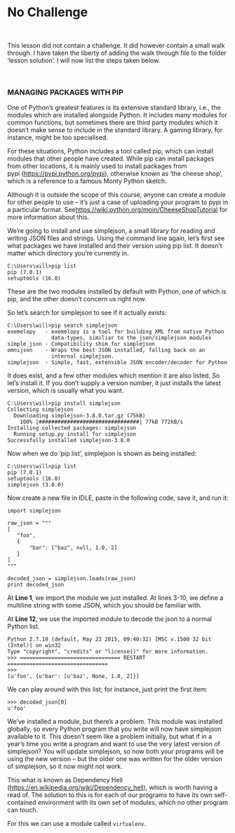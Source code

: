 No Challenge 
=============

 

This lesson did not contain a challenge. It did however contain a small walk
through. I have taken the liberty of adding the walk through file to the folder
‘lesson solution’. I will now list the steps taken below.

 

### MANAGING PACKAGES WITH PIP

One of Python’s greatest features is its extensive standard library, i.e., the
modules which are installed alongside Python. It includes many modules for
common functions, but sometimes there are third party modules which it doesn’t
make sense to include in the standard library. A gaming library, for instance,
might be too specialised.

For these situations, Python includes a tool called pip, which can install
modules that other people have created. While pip can install packages from
other locations, it is mainly used to install packages from
pypi (<https://pypi.python.org/pypi>), otherwise known as ‘the cheese shop’,
which is a reference to a famous Monty Python sketch.

Although it is outside the scope of this course, anyone can create a module for
other people to use – it’s just a case of uploading your program to pypi in a
particular format. See<https://wiki.python.org/moin/CheeseShopTutorial> for more
information about this.

We’re going to install and use simplejson, a small library for reading and
writing JSON files and strings. Using the command line again, let’s first see
what packages we have installed and their version using pip list. It doesn’t
matter which directory you’re currently in.

~~~~~~~~~~~~~~~~~~~~~~~~~~~~~~~~~~~~~~~~~~~~~~~~~~~~~~~~~~~~~~~~~~~~~~~~~~~~~~~~
C:\Users\will>pip list
pip (7.0.1)
setuptools (16.0)
~~~~~~~~~~~~~~~~~~~~~~~~~~~~~~~~~~~~~~~~~~~~~~~~~~~~~~~~~~~~~~~~~~~~~~~~~~~~~~~~

These are the two modules installed by default with Python, one of which is pip,
and the other doesn’t concern us right now.

So let’s search for simplejson to see if it actually exists:

~~~~~~~~~~~~~~~~~~~~~~~~~~~~~~~~~~~~~~~~~~~~~~~~~~~~~~~~~~~~~~~~~~~~~~~~~~~~~~~~
C:\Users\will>pip search simplejson
exemelopy   - exemelopy is a tool for building XML from native Python
              data-types, similiar to the json/simplejson modules
simple_json - Compatibility shim for simplejson
omnijson    - Wraps the best JSON installed, falling back on an
              internal simplejson.
simplejson  - Simple, fast, extensible JSON encoder/decoder for Python
~~~~~~~~~~~~~~~~~~~~~~~~~~~~~~~~~~~~~~~~~~~~~~~~~~~~~~~~~~~~~~~~~~~~~~~~~~~~~~~~

It does exist, and a few other modules which mention it are also listed. So
let’s install it. If you don’t supply a version number, it just installs the
latest version, which is usually what you want.

~~~~~~~~~~~~~~~~~~~~~~~~~~~~~~~~~~~~~~~~~~~~~~~~~~~~~~~~~~~~~~~~~~~~~~~~~~~~~~~~
C:\Users\will>pip install simplejson
Collecting simplejson
  Downloading simplejson-3.8.0.tar.gz (75kB)
    100% |################################| 77kB 772kB/s
Installing collected packages: simplejson
  Running setup.py install for simplejson
Successfully installed simplejson-3.8.0
~~~~~~~~~~~~~~~~~~~~~~~~~~~~~~~~~~~~~~~~~~~~~~~~~~~~~~~~~~~~~~~~~~~~~~~~~~~~~~~~

Now when we do ‘pip list’, simplejson is shown as being installed:

~~~~~~~~~~~~~~~~~~~~~~~~~~~~~~~~~~~~~~~~~~~~~~~~~~~~~~~~~~~~~~~~~~~~~~~~~~~~~~~~
C:\Users\will>pip list
pip (7.0.1)
setuptools (16.0)
simplejson (3.8.0)
~~~~~~~~~~~~~~~~~~~~~~~~~~~~~~~~~~~~~~~~~~~~~~~~~~~~~~~~~~~~~~~~~~~~~~~~~~~~~~~~

Now create a new file in IDLE, paste in the following code, save it, and run it:

~~~~~~~~~~~~~~~~~~~~~~~~~~~~~~~~~~~~~~~~~~~~~~~~~~~~~~~~~~~~~~~~~~~~~~~~~~~~~~~~
import simplejson
 
raw_json = """
[
   "foo",
   {
       "bar": ["baz", null, 1.0, 2]
   }
]
"""
 
decoded_json = simplejson.loads(raw_json)
print decoded_json
~~~~~~~~~~~~~~~~~~~~~~~~~~~~~~~~~~~~~~~~~~~~~~~~~~~~~~~~~~~~~~~~~~~~~~~~~~~~~~~~

At **Line 1**, we import the module we just installed. At lines 3-10, we define
a multiline string with some JSON, which you should be familiar with.

At **Line 12**, we use the imported module to decode the json to a normal Python
list.

~~~~~~~~~~~~~~~~~~~~~~~~~~~~~~~~~~~~~~~~~~~~~~~~~~~~~~~~~~~~~~~~~~~~~~~~~~~~~~~~
Python 2.7.10 (default, May 23 2015, 09:40:32) [MSC v.1500 32 bit (Intel)] on win32
Type "copyright", "credits" or "license()" for more information.
>>> ================================ RESTART ================================
>>> 
[u'foo', {u'bar': [u'baz', None, 1.0, 2]}]
~~~~~~~~~~~~~~~~~~~~~~~~~~~~~~~~~~~~~~~~~~~~~~~~~~~~~~~~~~~~~~~~~~~~~~~~~~~~~~~~

We can play around with this list; for instance, just print the first item:

~~~~~~~~~~~~~~~~~~~~~~~~~~~~~~~~~~~~~~~~~~~~~~~~~~~~~~~~~~~~~~~~~~~~~~~~~~~~~~~~
>>> decoded_json[0]
u'foo'
~~~~~~~~~~~~~~~~~~~~~~~~~~~~~~~~~~~~~~~~~~~~~~~~~~~~~~~~~~~~~~~~~~~~~~~~~~~~~~~~

We’ve installed a module, but there’s a problem. This module was installed
globally, so every Python program that you write will now have simplejson
available to it. This doesn’t seem like a problem initially, but what if in a
year’s time you write a program and want to use the very latest version of
simplejson? You will update simplejson, so now both your programs will be using
the new version – but the older one was written for the older version of
simplejson, so it now might not work.

This what is known as Dependency Hell
(<https://en.wikipedia.org/wiki/Dependency_hell>), which is worth having a read
of. The solution to this is for each of our programs to have its own
self-contained environment with its own set of modules, which no other program
can touch.

For this we can use a module called `virtualenv`.
